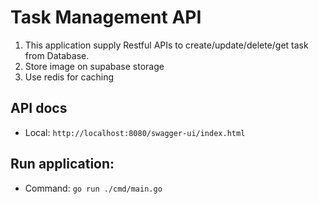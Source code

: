 # Task Management API

1. This application supply Restful APIs to create/update/delete/get task from Database.
2. Store image on supabase storage
3. Use redis for caching

## API docs
- Local: `http://localhost:8080/swagger-ui/index.html`

## Run application:
- Command: `go run ./cmd/main.go`